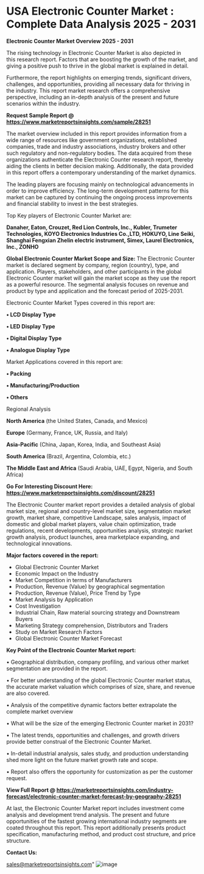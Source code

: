 # USA Electronic Counter Market : Complete Data Analysis 2025 - 2031

<Strong> Electronic Counter Market Overview 2025 - 2031</strong>

The rising technology in Electronic Counter Market is also depicted in this research report. Factors that are boosting the growth of the market, and giving a positive push to thrive in the global market is explained in detail.

Furthermore, the report highlights on emerging trends, significant drivers, challenges, and opportunities, providing all necessary data for thriving in the industry. This report market research offers a comprehensive perspective, including an in-depth analysis of the present and future scenarios within the industry.

<strong>Request Sample Report @ <a href=https://www.marketreportsinsights.com/sample/28251>https://www.marketreportsinsights.com/sample/28251</a></strong>

The market overview included in this report provides information from a wide range of resources like government organizations, established companies, trade and industry associations, industry brokers and other such regulatory and non-regulatory bodies. The data acquired from these organizations authenticate the Electronic Counter research report, thereby aiding the clients in better decision making. Additionally, the data provided in this report offers a contemporary understanding of the market dynamics.

The leading players are focusing mainly on technological advancements in order to improve efficiency. The long-term development patterns for this market can be captured by continuing the ongoing process improvements and financial stability to invest in the best strategies.

Top Key players of Electronic Counter Market are:

<strong>Danaher, Eaton, Crouzet, Red Lion Controls, Inc., Kubler, Trumeter Technologies, KOYO Electronics Industries Co.,LTD, HOKUYO, Line Seiki, Shanghai Fengxian Zhelin electric instrument, Simex, Laurel Electronics, Inc., ZONHO</strong>

<strong><b>Global Electronic Counter Market Scope and Size:</b></strong>
The Electronic Counter market is declared segment by company, region (country), type, and application. Players, stakeholders, and other participants in the global Electronic Counter market will gain the market scope as they use the report as a powerful resource. The segmental analysis focuses on revenue and product by type and application and the forecast period of 2025-2031.

Electronic Counter Market Types covered in this report are:

<strong>• LCD Display Type

• LED Display Type

• Digital Display Type

• Analogue Display Type</strong>

Market Applications covered in this report are:

<strong>• Packing

• Manufacturing/Production

• Others</strong> 

Regional Analysis

<strong>North America</strong> (the United States, Canada, and Mexico)

<strong>Europe</strong> (Germany, France, UK, Russia, and Italy)

<strong>Asia-Pacific</strong> (China, Japan, Korea, India, and Southeast Asia)

<strong>South America</strong> (Brazil, Argentina, Colombia, etc.)

<strong>The Middle East and Africa</strong> (Saudi Arabia, UAE, Egypt, Nigeria, and South Africa)

<strong>Go For Interesting Discount Here: <a href=https://www.marketreportsinsights.com/discount/28251>https://www.marketreportsinsights.com/discount/28251</a></strong>

The Electronic Counter market report provides a detailed analysis of global market size, regional and country-level market size, segmentation market growth, market share, competitive Landscape, sales analysis, impact of domestic and global market players, value chain optimization, trade regulations, recent developments, opportunities analysis, strategic market growth analysis, product launches, area marketplace expanding, and technological innovations.

<strong><b>Major factors covered in the report:</b></strong>
<ul>
  <li>Global Electronic Counter Market </li>
  <li>Economic Impact on the Industry</li>
  <li>Market Competition in terms of Manufacturers</li>
  <li>Production, Revenue (Value) by geographical segmentation</li>
  <li>Production, Revenue (Value), Price Trend by Type</li>
  <li>Market Analysis by Application</li>
  <li>Cost Investigation</li>
  <li>Industrial Chain, Raw material sourcing strategy and Downstream Buyers</li>
  <li>Marketing Strategy comprehension, Distributors and Traders</li>
  <li>Study on Market Research Factors</li>
  <li>Global Electronic Counter Market Forecast</li>
</ul>

<strong><b>Key Point of the Electronic Counter Market report:</b></strong>

• Geographical distribution, company profiling, and various other market segmentation are provided in the report.

• For better understanding of the global Electronic Counter market status, the accurate market valuation which comprises of size, share, and revenue are also covered.

• Analysis of the competitive dynamic factors better extrapolate the complete market overview

• What will be the size of the emerging Electronic Counter market in 2031?

• The latest trends, opportunities and challenges, and growth drivers provide better construal of the Electronic Counter Market.

• In-detail industrial analysis, sales study, and production understanding shed more light on the future market growth rate and scope.

• Report also offers the opportunity for customization as per the customer request.

<strong><b>View Full Report @ <a href=https://marketreportsinsights.com/industry-forecast/electronic-counter-market-forecast-by-geography-28251>https://marketreportsinsights.com/industry-forecast/electronic-counter-market-forecast-by-geography-28251</a></b></strong>


At last, the Electronic Counter Market report includes investment come analysis and development trend analysis. The present and future opportunities of the fastest growing international industry segments are coated throughout this report. This report additionally presents product specification, manufacturing method, and product cost structure, and price structure.

<strong>Contact Us:</strong>

sales@marketreportsinsights.com"
![image](https://github.com/user-attachments/assets/d7e79a77-fd11-4354-895e-00cb03fdd03f)

